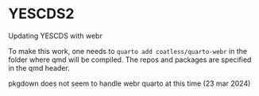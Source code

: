 # YESCDS2
Updating YESCDS with webr

To make this work, one needs to `quarto add coatless/quarto-webr` in the folder where
qmd will be compiled.  The repos and packages are specified in the qmd header.

pkgdown does not seem to handle webr quarto at this time (23 mar 2024)
